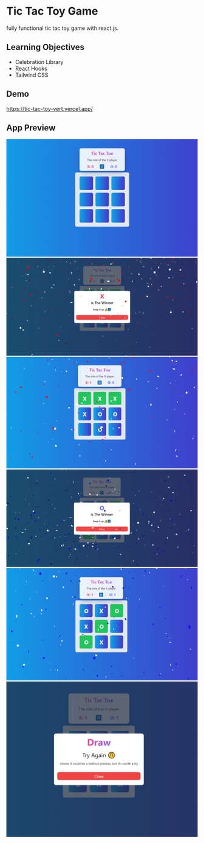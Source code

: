 # Tic Tac Toy Game 

fully functional tic tac toy game with react.js.

## Learning Objectives

 - Celebration Library
 - React Hooks
 - Tailwind CSS

## Demo

https://tic-tac-toy-vert.vercel.app/


## App Preview

![](images/tic1.png)
![](images/tic2.png)
![](images/tic3.png)
![](images/tic4.png)
![](images/tic5.png)
![](images/tic6.png)

